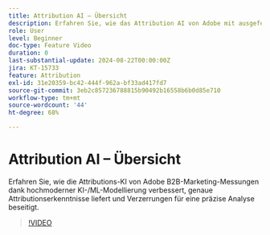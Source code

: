```yaml
---
title: Attribution AI – Übersicht
description: Erfahren Sie, wie das Attribution AI von Adobe mit ausgefeilter KI-/ML-Modellierung die B2B-Marketing-Messung verbessert.
role: User
level: Beginner
doc-type: Feature Video
duration: 0
last-substantial-update: 2024-08-22T00:00:00Z
jira: KT-15733
feature: Attribution
exl-id: 31e20359-bc42-444f-962a-bf33ad417fd7
source-git-commit: 3eb2c857236788815b90492b16558b6b0d85e710
workflow-type: tm+mt
source-wordcount: '44'
ht-degree: 68%

---
```


# Attribution AI – Übersicht

Erfahren Sie, wie die Attributions-KI von Adobe B2B-Marketing-Messungen dank hochmoderner KI-/ML-Modellierung verbessert, genaue Attributionserkenntnisse liefert und Verzerrungen für eine präzise Analyse beseitigt.

>[!VIDEO](https://video.tv.adobe.com/v/3433052/?learn=on)
